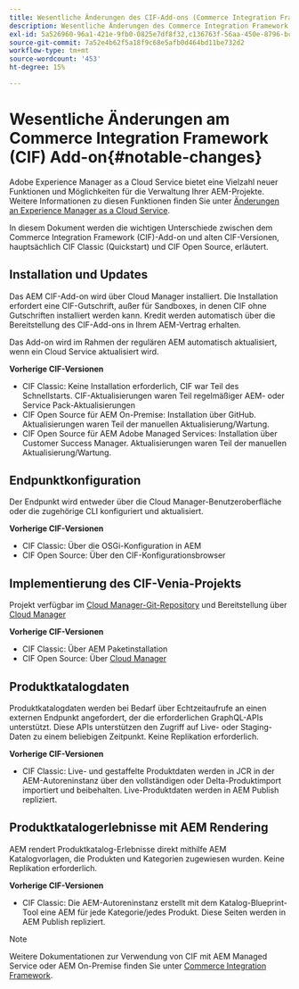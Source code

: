 ```yaml
---
title: Wesentliche Änderungen des CIF-Add-ons (Commerce Integration Framework)
description: Wesentliche Änderungen des Commerce Integration Framework (CIF) im Vergleich zu alten CIF-Versionen.
exl-id: 5a526960-96a1-421e-9fb0-0825e7df8f32,c136763f-56aa-450e-8796-bc84bf6c205d
source-git-commit: 7a52e4b62f5a18f9c68e5afb0d464bd11be732d2
workflow-type: tm+mt
source-wordcount: '453'
ht-degree: 15%

---
```


# Wesentliche Änderungen am Commerce Integration Framework (CIF) Add-on{#notable-changes}

Adobe Experience Manager as a Cloud Service bietet eine Vielzahl neuer Funktionen und Möglichkeiten für die Verwaltung Ihrer AEM-Projekte. Weitere Informationen zu diesen Funktionen finden Sie unter [Änderungen an Experience Manager as a Cloud Service](/help/release-notes/aem-cloud-changes.md).

In diesem Dokument werden die wichtigen Unterschiede zwischen dem Commerce Integration Framework (CIF)-Add-on und alten CIF-Versionen, hauptsächlich CIF Classic (Quickstart) und CIF Open Source, erläutert.

## Installation und Updates

Das AEM CIF-Add-on wird über Cloud Manager installiert. Die Installation erfordert eine CIF-Gutschrift, außer für Sandboxes, in denen CIF ohne Gutschriften installiert werden kann. Kredit werden automatisch über die Bereitstellung des CIF-Add-ons in Ihrem AEM-Vertrag erhalten.

Das Add-on wird im Rahmen der regulären AEM automatisch aktualisiert, wenn ein Cloud Service aktualisiert wird.

**Vorherige CIF-Versionen**

* CIF Classic: Keine Installation erforderlich, CIF war Teil des Schnellstarts. CIF-Aktualisierungen waren Teil regelmäßiger AEM- oder Service Pack-Aktualisierungen
* CIF Open Source für AEM On-Premise: Installation über GitHub. Aktualisierungen waren Teil der manuellen Aktualisierung/Wartung.
* CIF Open Source für AEM Adobe Managed Services: Installation über Customer Success Manager. Aktualisierungen waren Teil der manuellen Aktualisierung/Wartung.

## Endpunktkonfiguration

Der Endpunkt wird entweder über die Cloud Manager-Benutzeroberfläche oder die zugehörige CLI konfiguriert und aktualisiert.

**Vorherige CIF-Versionen**

* CIF Classic: Über die OSGi-Konfiguration in AEM
* CIF Open Source: Über den CIF-Konfigurationsbrowser

## Implementierung des CIF-Venia-Projekts

Projekt verfügbar im [Cloud Manager-Git-Repository](https://docs.adobe.com/content/help/de/experience-manager-cloud-service/implementing/managing-code/integrating-with-git.html) und Bereitstellung über [Cloud Manager](https://docs.adobe.com/content/help/de/experience-manager-cloud-service/implementing/deploying/overview.html)

**Vorherige CIF-Versionen**

* CIF Classic: Über AEM Paketinstallation
* CIF Open Source: Über [Cloud Manager](https://docs.adobe.com/content/help/de-DE/experience-manager-cloud-manager/using/introduction-to-cloud-manager.html)

## Produktkatalogdaten

Produktkatalogdaten werden bei Bedarf über Echtzeitaufrufe an einen externen Endpunkt angefordert, der die erforderlichen GraphQL-APIs unterstützt. Diese APIs unterstützen den Zugriff auf Live- oder Staging-Daten zu einem beliebigen Zeitpunkt. Keine Replikation erforderlich.

**Vorherige CIF-Versionen**

* CIF Classic: Live- und gestaffelte Produktdaten werden in JCR in der AEM-Autoreninstanz über den vollständigen oder Delta-Produktimport importiert und beibehalten. Live-Produktdaten werden in AEM Publish repliziert.

## Produktkatalogerlebnisse mit AEM Rendering

AEM rendert Produktkatalog-Erlebnisse direkt mithilfe AEM Katalogvorlagen, die Produkten und Kategorien zugewiesen wurden. Keine Replikation erforderlich.

**Vorherige CIF-Versionen**

* CIF Classic: Die AEM-Autoreninstanz erstellt mit dem Katalog-Blueprint-Tool eine AEM für jede Kategorie/jedes Produkt. Diese Seiten werden in AEM Publish repliziert.

>[!NOTE]
>
>Weitere Dokumentationen zur Verwendung von CIF mit AEM Managed Service oder AEM On-Premise finden Sie unter [Commerce Integration Framework](https://www.adobe.io/apis/experiencecloud/commerce-integration-framework/getting-started.html).
